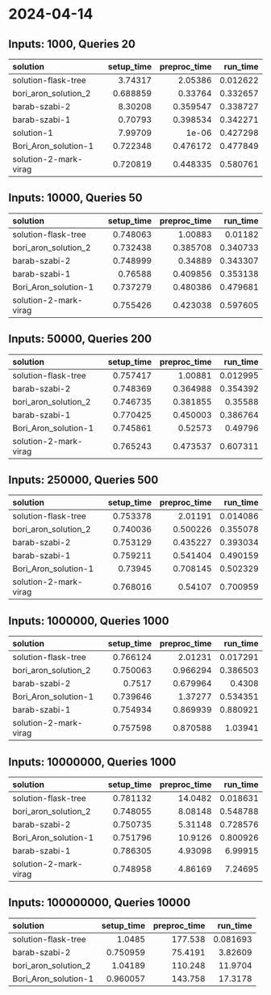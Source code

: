 # 2024-04-14

## Inputs: 1000, Queries 20

| solution              |   setup_time |   preproc_time |   run_time |
|:----------------------|-------------:|---------------:|-----------:|
| solution-flask-tree   |     3.74317  |       2.05386  |   0.012622 |
| bori_aron_solution_2  |     0.688859 |       0.33764  |   0.332657 |
| barab-szabi-2         |     8.30208  |       0.359547 |   0.338727 |
| barab-szabi-1         |     0.70793  |       0.398534 |   0.342271 |
| solution-1            |     7.99709  |       1e-06    |   0.427298 |
| Bori_Aron_solution-1  |     0.722348 |       0.476172 |   0.477849 |
| solution-2-mark-virag |     0.720819 |       0.448335 |   0.580761 |

## Inputs: 10000, Queries 50

| solution              |   setup_time |   preproc_time |   run_time |
|:----------------------|-------------:|---------------:|-----------:|
| solution-flask-tree   |     0.748063 |       1.00883  |   0.01182  |
| bori_aron_solution_2  |     0.732438 |       0.385708 |   0.340733 |
| barab-szabi-2         |     0.748999 |       0.34889  |   0.343307 |
| barab-szabi-1         |     0.76588  |       0.409856 |   0.353138 |
| Bori_Aron_solution-1  |     0.737279 |       0.480386 |   0.479681 |
| solution-2-mark-virag |     0.755426 |       0.423038 |   0.597605 |

## Inputs: 50000, Queries 200

| solution              |   setup_time |   preproc_time |   run_time |
|:----------------------|-------------:|---------------:|-----------:|
| solution-flask-tree   |     0.757417 |       1.00881  |   0.012995 |
| barab-szabi-2         |     0.748369 |       0.364988 |   0.354392 |
| bori_aron_solution_2  |     0.746735 |       0.381855 |   0.35588  |
| barab-szabi-1         |     0.770425 |       0.450003 |   0.386764 |
| Bori_Aron_solution-1  |     0.745861 |       0.52573  |   0.49796  |
| solution-2-mark-virag |     0.765243 |       0.473537 |   0.607311 |

## Inputs: 250000, Queries 500

| solution              |   setup_time |   preproc_time |   run_time |
|:----------------------|-------------:|---------------:|-----------:|
| solution-flask-tree   |     0.753378 |       2.01191  |   0.014086 |
| bori_aron_solution_2  |     0.740036 |       0.500226 |   0.355078 |
| barab-szabi-2         |     0.753129 |       0.435227 |   0.393034 |
| barab-szabi-1         |     0.759211 |       0.541404 |   0.490159 |
| Bori_Aron_solution-1  |     0.73945  |       0.708145 |   0.502329 |
| solution-2-mark-virag |     0.768016 |       0.54107  |   0.700959 |

## Inputs: 1000000, Queries 1000

| solution              |   setup_time |   preproc_time |   run_time |
|:----------------------|-------------:|---------------:|-----------:|
| solution-flask-tree   |     0.766124 |       2.01231  |   0.017291 |
| bori_aron_solution_2  |     0.750063 |       0.966294 |   0.386503 |
| barab-szabi-2         |     0.7517   |       0.679964 |   0.4308   |
| Bori_Aron_solution-1  |     0.739646 |       1.37277  |   0.534351 |
| barab-szabi-1         |     0.754934 |       0.869939 |   0.880921 |
| solution-2-mark-virag |     0.757598 |       0.870588 |   1.03941  |

## Inputs: 10000000, Queries 1000

| solution              |   setup_time |   preproc_time |   run_time |
|:----------------------|-------------:|---------------:|-----------:|
| solution-flask-tree   |     0.781132 |       14.0482  |   0.018631 |
| bori_aron_solution_2  |     0.748055 |        8.08148 |   0.548788 |
| barab-szabi-2         |     0.750735 |        5.31148 |   0.728576 |
| Bori_Aron_solution-1  |     0.751796 |       10.9126  |   0.800926 |
| barab-szabi-1         |     0.786305 |        4.93098 |   6.99915  |
| solution-2-mark-virag |     0.748958 |        4.86169 |   7.24695  |

## Inputs: 100000000, Queries 10000

| solution             |   setup_time |   preproc_time |   run_time |
|:---------------------|-------------:|---------------:|-----------:|
| solution-flask-tree  |     1.0485   |       177.538  |   0.081693 |
| barab-szabi-2        |     0.750959 |        75.4191 |   3.82609  |
| bori_aron_solution_2 |     1.04189  |       110.248  |  11.9704   |
| Bori_Aron_solution-1 |     0.960057 |       143.758  |  17.3178   |